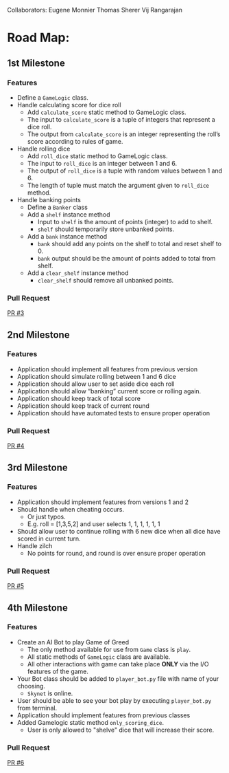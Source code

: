 Collaborators:
Eugene Monnier
Thomas Sherer
Vij Rangarajan

# Road Map:
## 1st Milestone
### Features
- Define a `GameLogic` class.
- Handle calculating score for dice roll
  - Add `calculate_score` static method to GameLogic class.
  - The input to `calculate_score` is a tuple of integers that represent a dice roll.
  - The output from `calculate_score` is an integer representing the roll’s score according to rules of game.
- Handle rolling dice
  - Add `roll_dice` static method to GameLogic class.
  - The input to `roll_dice` is an integer between 1 and 6.
  - The output of `roll_dice` is a tuple with random values between 1 and 6.
  - The length of tuple must match the argument given to `roll_dice` method.
- Handle banking points
  - Define a `Banker` class
  - Add a `shelf` instance method
    - Input to `shelf` is the amount of points (integer) to add to shelf.
    - `shelf` should temporarily store unbanked points.
  - Add a `bank` instance method
    - `bank` should add any points on the shelf to total and reset shelf to 0.
    - `bank` output should be the amount of points added to total from shelf.
  - Add a `clear_shelf` instance method
    - `clear_shelf` should remove all unbanked points.
### Pull Request
[PR #3](https://github.com/vijayetar/Game-Of-Life/pull/3)

## 2nd Milestone
### Features
- Application should implement all features from previous version
- Application should simulate rolling between 1 and 6 dice
- Application should allow user to set aside dice each roll
- Application should allow “banking” current score or rolling again.
- Application should keep track of total score
- Application should keep track of current round
- Application should have automated tests to ensure proper operation
### Pull Request
[PR #4](https://github.com/vijayetar/Game-Of-Life/pull/4)

## 3rd Milestone
### Features
- Application should implement features from versions 1 and 2
- Should handle when cheating occurs.
  - Or just typos.
  - E.g. roll = [1,3,5,2] and user selects 1, 1, 1, 1, 1, 1
- Should allow user to continue rolling with 6 new dice when all dice have scored in current turn.
- Handle zilch
  - No points for round, and round is over ensure proper operation
### Pull Request
[PR #5](https://github.com/vijayetar/Game-Of-Life/pull/5)

## 4th Milestone
### Features
- Create an AI Bot to play Game of Greed
  - The only method available for use from `Game` class is `play`.
  - All static methods of `GameLogic` class are available.
  - All other interactions with game can take place **ONLY** via the I/O features of the game.
- Your Bot class should be added to `player_bot.py` file with name of your choosing.
  - `Skynet` is online.
- User should be able to see your bot play by executing `player_bot.py` from terminal.
- Application should implement features from previous classes
- Added Gamelogic static method `only_scoring_dice`.
  - User is only allowed to "shelve" dice that will increase their score.
### Pull Request
[PR #6](https://github.com/vijayetar/Game-Of-Life/pull/6)
